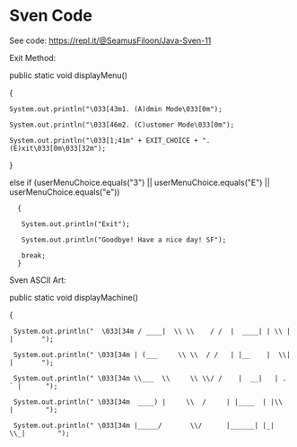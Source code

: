 # Sven Code

See code: https://repl.it/@SeamusFiloon/Java-Sven-11

Exit Method:

public static void displayMenu()
  
  {  
    
    System.out.println("\033[43m1. (A)dmin Mode\033[0m");
    
    System.out.println("\033[46m2. (C)ustomer Mode\033[0m");
    
    System.out.println("\033[1;41m" + EXIT_CHOICE + ". (E)xit\033[0m\033[32m");
  }
  
  
  else if (userMenuChoice.equals("3") || userMenuChoice.equals("E") || userMenuChoice.equals("e"))
      
      {
       
       System.out.println("Exit");
       
       System.out.println("Goodbye! Have a nice day! SF");
       
       break;
      }

Sven ASCII Art:

 public static void displayMachine()
  
  {
     
     System.out.println("  \033[34m / ____|  \\ \\    / /  |  ____| | \\ | |       ");
     
     System.out.println(" \033[34m | (___     \\ \\  / /   | |__    |  \\| |       ");
     
     System.out.println(" \033[34m \\___  \\     \\ \\/ /    |  __|   | . ` |      ");
     
     System.out.println(" \033[34m  ____) |     \\  /     | |____  | |\\  |        ");
     
     System.out.println(" \033[34m |_____/       \\/      |______| |_| \\_|        ");

